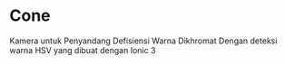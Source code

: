 # Cone
Kamera untuk Penyandang Defisiensi Warna Dikhromat 
Dengan deteksi warna HSV yang dibuat dengan Ionic 3
